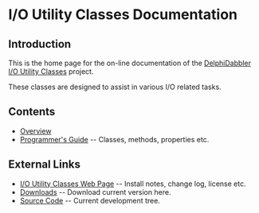 # I/O Utility Classes Documentation

## Introduction

This is the home page for the on-line documentation of the [DelphiDabbler I/O Utility Classes](http://www.delphidabbler.com/software/ioutils) project.

These classes are designed to assist in various I/O related tasks.

## Contents

* [Overview](./IOUtils/Overview.md)
* [Programmer's Guide](./IOUtils/API.md) -- Classes, methods, properties etc.

## External Links

* [I/O Utility Classes Web Page](http://www.delphidabbler.com/software/ioutils) -- Install notes, change log, license etc.
* [Downloads](https://sourceforge.net/projects/ddablib/files/ioutils/) -- Download current version here.
* [Source Code](https://sourceforge.net/p/ddablib/code/HEAD/tree/trunk/projects/ioutils/) -- Current development tree.
